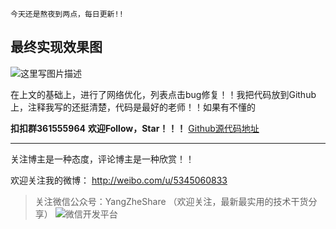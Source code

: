 	今天还是熬夜到两点，每日更新!!

## 最终实现效果图
![这里写图片描述](http://img.blog.csdn.net/20160927021053123)

在上文的基础上，进行了网络优化，列表点击bug修复！！我把代码放到Github上，注释我写的还挺清楚，代码是最好的老师！！如果有不懂的

**扣扣群361555964**
**欢迎Follow，Star！！！**
[Github源代码地址](https://github.com/StudyLifeTime/Eater-APP)

----------

关注博主是一种态度，评论博主是一种欣赏！！

欢迎关注我的微博：
http://weibo.com/u/5345060833
> 关注微信公众号：YangZheShare
（欢迎关注，最新最实用的技术干货分享）
> ![微信开发平台](http://img.blog.csdn.net/20160423124719998)
